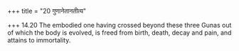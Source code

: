 +++
title = "20 गुणानेतानतीत्य"

+++
14.20 The embodied one having crossed beyond these three Gunas out of
which the body is evolved, is freed from birth, death, decay and pain,
and attains to immortality.
